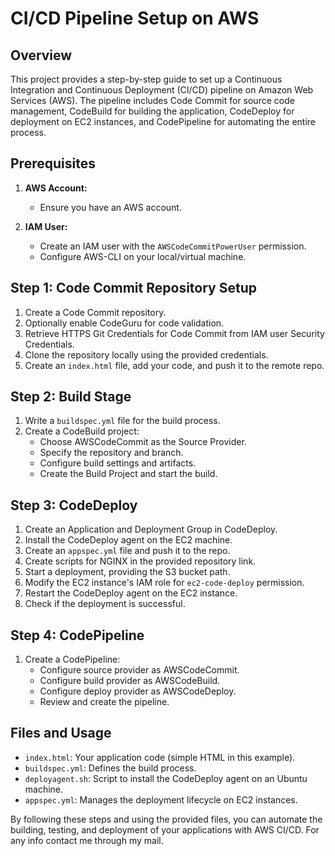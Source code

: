 # CI/CD Pipeline Setup on AWS

## Overview

This project provides a step-by-step guide to set up a Continuous Integration and Continuous Deployment (CI/CD) pipeline on Amazon Web Services (AWS). The pipeline includes Code Commit for source code management, CodeBuild for building the application, CodeDeploy for deployment on EC2 instances, and CodePipeline for automating the entire process.

## Prerequisites

1. **AWS Account:**
   - Ensure you have an AWS account.

2. **IAM User:**
   - Create an IAM user with the `AWSCodeCommitPowerUser` permission.
   - Configure AWS-CLI on your local/virtual machine.

## Step 1: Code Commit Repository Setup

1. Create a Code Commit repository.
2. Optionally enable CodeGuru for code validation.
3. Retrieve HTTPS Git Credentials for Code Commit from IAM user Security Credentials.
4. Clone the repository locally using the provided credentials.
5. Create an `index.html` file, add your code, and push it to the remote repo.

## Step 2: Build Stage

1. Write a `buildspec.yml` file for the build process.
2. Create a CodeBuild project:
   - Choose AWSCodeCommit as the Source Provider.
   - Specify the repository and branch.
   - Configure build settings and artifacts.
   - Create the Build Project and start the build.

## Step 3: CodeDeploy

1. Create an Application and Deployment Group in CodeDeploy.
2. Install the CodeDeploy agent on the EC2 machine.
3. Create an `appspec.yml` file and push it to the repo.
4. Create scripts for NGINX in the provided repository link.
5. Start a deployment, providing the S3 bucket path.
6. Modify the EC2 instance's IAM role for `ec2-code-deploy` permission.
7. Restart the CodeDeploy agent on the EC2 instance.
8. Check if the deployment is successful.

## Step 4: CodePipeline

1. Create a CodePipeline:
   - Configure source provider as AWSCodeCommit.
   - Configure build provider as AWSCodeBuild.
   - Configure deploy provider as AWSCodeDeploy.
   - Review and create the pipeline.

## Files and Usage

- `index.html`: Your application code (simple HTML in this example).
- `buildspec.yml`: Defines the build process.
- `deployagent.sh`: Script to install the CodeDeploy agent on an Ubuntu machine.
- `appspec.yml`: Manages the deployment lifecycle on EC2 instances.

By following these steps and using the provided files, you can automate the building, testing, and deployment of your applications with AWS CI/CD.
For any info contact me through my mail.